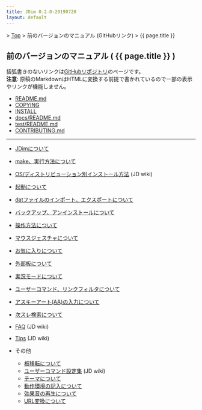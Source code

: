 ```yaml
---
title: JDim 0.2.0-20190720
layout: default
---
```


&gt; [Top](../) &gt; 前のバージョンのマニュアル (GitHubリンク) &gt; {{ page.title }}


## 前のバージョンのマニュアル ( {{ page.title }} )

括弧書きのないリンクは[GitHubリポジトリ][gh]のページです。<br>
**注意**: 原稿のMarkdownはHTMLに変換する前提で書かれているので一部の表示やリンクが機能しません。

- [README.md][readme]
- [COPYING][copying]
- [INSTALL][install]
- [docs/README.md][docs-readme]
- [test/README.md][test-readme]
- [CONTRIBUTING.md][contributing]

---

- [JDimについて][about]
- [make、実行方法について][make]
- [OS/ディストリビューション別インストール方法][jdwiki-install] (JD wiki)
- [起動について][start]
- [datファイルのインポート、エクスポートについて][dat]
- [バックアップ、アンインストールについて][backup]

- [操作方法について][operation]
- [マウスジェスチャについて][mouse]

- [お気に入りについて][favorite]
- [外部板について][external]
- [実況モードについて][live]
- [ユーザーコマンド、リンクフィルタについて][usrcmd]
- [アスキーアート(AA)の入力について][asciiart]
- [次スレ検索について][next]

- [FAQ][jdwiki-faq] (JD wiki)
- [Tips][jdwiki-tips] (JD wiki)
- その他
  - [板移転について][move]
  - [ユーザーコマンド設定集][jdwiki-usrcmd] (JD wiki)
  - [テーマについて][skin]
  - [動作環境の記入について][environment]
  - [効果音の再生について][sound]
  - [URL変換について][urlreplace]

[gh]: https://github.com/JDimproved/JDim

[readme]: https://github.com/JDimproved/JDim/blob/JDim-v0.2.0/README.md
[copying]: https://github.com/JDimproved/JDim/blob/JDim-v0.2.0/COPYING
[install]: https://github.com/JDimproved/JDim/blob/JDim-v0.2.0/INSTALL
[docs-readme]: https://github.com/JDimproved/JDim/blob/JDim-v0.2.0/docs/README.md
[test-readme]: https://github.com/JDimproved/JDim/blob/JDim-v0.2.0/test/README.md
[contributing]: https://github.com/JDimproved/JDim/blob/JDim-v0.2.0/CONTRIBUTING.md

[about]: https://github.com/JDimproved/JDim/blob/JDim-v0.2.0/docs/manual/about.md
[make]: https://github.com/JDimproved/JDim/blob/JDim-v0.2.0/docs/manual/make.md
[jdwiki-install]: https://ja.osdn.net/projects/jd4linux/wiki/OS%2F%E3%83%87%E3%82%A3%E3%82%B9%E3%83%88%E3%83%AA%E3%83%93%E3%83%A5%E3%83%BC%E3%82%B7%E3%83%A7%E3%83%B3%E5%88%A5%E3%82%A4%E3%83%B3%E3%82%B9%E3%83%88%E3%83%BC%E3%83%AB%E6%96%B9%E6%B3%95
[start]: https://github.com/JDimproved/JDim/blob/JDim-v0.2.0/docs/manual/start.md
[dat]: https://github.com/JDimproved/JDim/blob/JDim-v0.2.0/docs/manual/dat.md
[backup]: https://github.com/JDimproved/JDim/blob/JDim-v0.2.0/docs/manual/backup.md

[operation]: https://github.com/JDimproved/JDim/blob/JDim-v0.2.0/docs/manual/operation.md
[mouse]: https://github.com/JDimproved/JDim/blob/JDim-v0.2.0/docs/manual/mouse.md

[favorite]: https://github.com/JDimproved/JDim/blob/JDim-v0.2.0/docs/manual/favorite.md
[external]: https://github.com/JDimproved/JDim/blob/JDim-v0.2.0/docs/manual/external.md
[live]: https://github.com/JDimproved/JDim/blob/JDim-v0.2.0/docs/manual/live.md
[usrcmd]: https://github.com/JDimproved/JDim/blob/JDim-v0.2.0/docs/manual/usrcmd.md
[asciiart]: https://github.com/JDimproved/JDim/blob/JDim-v0.2.0/docs/manual/asciiart.md
[next]: https://github.com/JDimproved/JDim/blob/JDim-v0.2.0/docs/manual/next.md

[jdwiki-faq]: https://ja.osdn.net/projects/jd4linux/wiki/FAQ
[jdwiki-tips]: https://ja.osdn.net/projects/jd4linux/wiki/Tips
[move]: https://github.com/JDimproved/JDim/blob/JDim-v0.2.0/docs/manual/move.md
[jdwiki-usrcmd]: https://ja.osdn.net/projects/jd4linux/wiki/%E3%83%A6%E3%83%BC%E3%82%B6%E3%83%BC%E3%82%B3%E3%83%9E%E3%83%B3%E3%83%89%E8%A8%AD%E5%AE%9A%E9%9B%86
[skin]: https://github.com/JDimproved/JDim/blob/JDim-v0.2.0/docs/manual/skin.md
[environment]: https://github.com/JDimproved/JDim/blob/JDim-v0.2.0/docs/manual/environment.md
[sound]: https://github.com/JDimproved/JDim/blob/JDim-v0.2.0/docs/manual/sound.md
[urlreplace]: https://github.com/JDimproved/JDim/blob/JDim-v0.2.0/docs/manual/urlreplace.md
